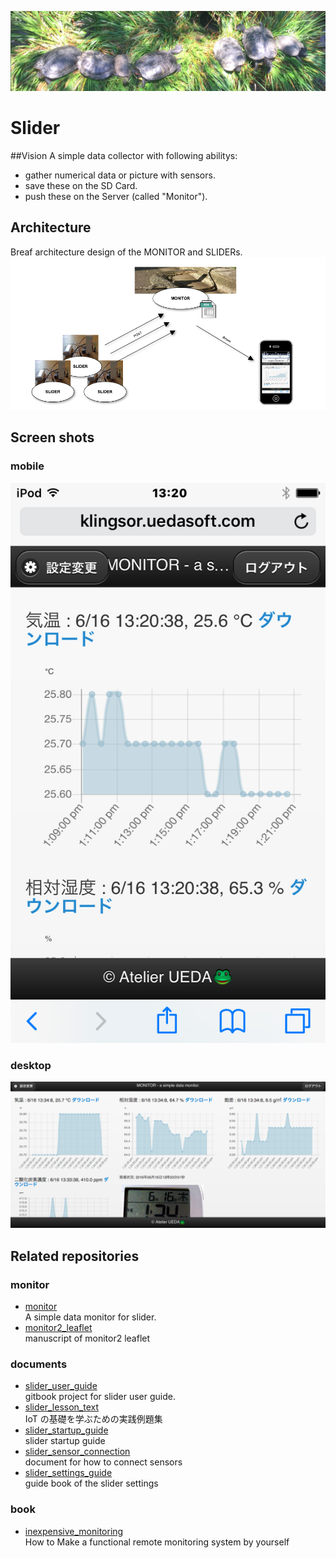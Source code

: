 ![Slider](https://github.com/UedaTakeyuki/slider/blob/master/doc/sliders.png)
# Slider

##Vision
A simple data collector with following abilitys:
- gather numerical data or picture with sensors.
- save these on the SD Card.
- push these on the Server (called "Monitor").

## Architecture
Breaf architecture design of the MONITOR and SLIDERs.
![architecture](https://github.com/UedaTakeyuki/monitor/blob/master/doc/architecture.png)

## Screen shots
### mobile
![mobile](https://github.com/UedaTakeyuki/monitor/blob/master/doc/mobile.PNG)
### desktop
![desktop](https://github.com/UedaTakeyuki/monitor/blob/master/doc/desktop.png)

## Related repositories
### monitor
- [monitor](https://github.com/UedaTakeyuki/monitor)  
  A simple data monitor for slider.
- [monitor2_leaflet](https://github.com/UedaTakeyuki/monitor2_leaflet)  
  manuscript of monitor2 leaflet

### documents
- [slider_user_guide](https://github.com/UedaTakeyuki/slider_user_guide)  
  gitbook project for slider user guide.
- [slider_lesson_text](https://github.com/UedaTakeyuki/slider_lesson_text)  
  IoT の基礎を学ぶための実践例題集
- [slider_startup_guide](https://github.com/UedaTakeyuki/slider_startup_guide)  
  slider startup guide
- [slider_sensor_connection](https://github.com/UedaTakeyuki/slider_sensor_connection)  
  document for how to connect sensors
- [slider_settings_guide](https://github.com/UedaTakeyuki/slider_settings_guide)  
  guide book of the slider settings

### book
- [inexpensive_monitoring](UedaTakeyuki/inexpensive_monitoring)  
  How to Make a functional remote monitoring system by yourself

